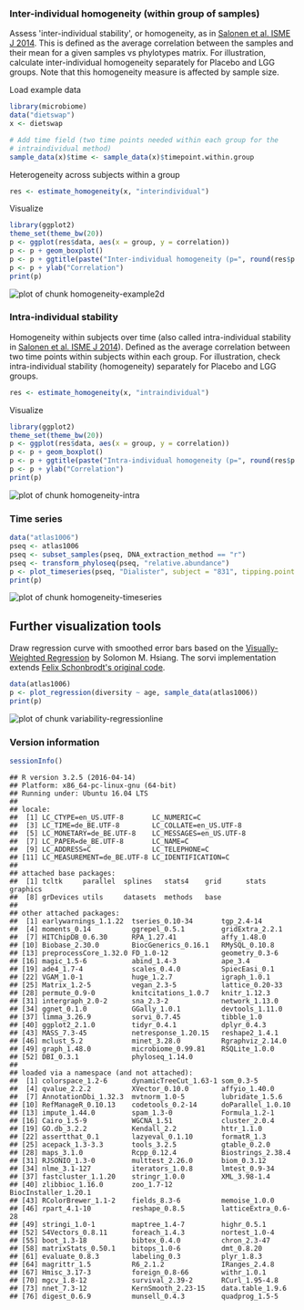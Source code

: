 ### Inter-individual homogeneity (within group of samples)

Assess 'inter-individual stability', or homogeneity, as in [Salonen et al. ISME J 2014](http://www.nature.com/ismej/journal/v8/n11/full/ismej201463a.html). This is defined as the average correlation between the samples and their mean for a given samples vs phylotypes matrix. For illustration, calculate inter-individual homogeneity separately for Placebo and LGG groups. Note that this homogeneity measure is affected by sample size.

Load example data


```r
library(microbiome)
data("dietswap")
x <- dietswap

# Add time field (two time points needed within each group for the 
# intraindividual method)
sample_data(x)$time <- sample_data(x)$timepoint.within.group
```


Heterogeneity across subjects within a group


```r
res <- estimate_homogeneity(x, "interindividual")
```


Visualize


```r
library(ggplot2)
theme_set(theme_bw(20))
p <- ggplot(res$data, aes(x = group, y = correlation))
p <- p + geom_boxplot()
p <- p + ggtitle(paste("Inter-individual homogeneity (p=", round(res$p.value, 6), ")", sep = ""))
p <- p + ylab("Correlation")
print(p)
```

![plot of chunk homogeneity-example2d](figure/homogeneity-example2d-1.png)


### Intra-individual stability

Homogeneity within subjects over time (also called intra-individual stability in [Salonen et al. ISME J 2014](http://www.nature.com/ismej/journal/v8/n11/full/ismej201463a.html)). Defined as the average correlation between two time points within subjects within each group. For illustration, check intra-individual stability (homogeneity) separately for Placebo and LGG groups.


```r
res <- estimate_homogeneity(x, "intraindividual")
```


Visualize


```r
library(ggplot2)
theme_set(theme_bw(20))
p <- ggplot(res$data, aes(x = group, y = correlation))
p <- p + geom_boxplot()
p <- p + ggtitle(paste("Intra-individual homogeneity (p=", round(res$p.value, 6), ")"))
p <- p + ylab("Correlation")
print(p)
```

![plot of chunk homogeneity-intra](figure/homogeneity-intra-1.png)


### Time series


```r
data("atlas1006")
pseq <- atlas1006
pseq <- subset_samples(pseq, DNA_extraction_method == "r")
pseq <- transform_phyloseq(pseq, "relative.abundance")
p <- plot_timeseries(pseq, "Dialister", subject = "831", tipping.point = 0.5)
print(p)
```

![plot of chunk homogeneity-timeseries](figure/homogeneity-timeseries-1.png)


## Further visualization tools

Draw regression curve with smoothed error bars based on
the [Visually-Weighted Regression](http://www.fight-entropy.com/2012/07/visually-weighted-regression.html) by Solomon M. Hsiang. The sorvi implementation extends [Felix Schonbrodt's original code](http://www.nicebread.de/visually-weighted-watercolor-plots-new-variants-please-vote/).


```r
data(atlas1006)
p <- plot_regression(diversity ~ age, sample_data(atlas1006))
print(p)
```

![plot of chunk variability-regressionline](figure/variability-regressionline-1.png)

### Version information


```r
sessionInfo()
```

```
## R version 3.2.5 (2016-04-14)
## Platform: x86_64-pc-linux-gnu (64-bit)
## Running under: Ubuntu 16.04 LTS
## 
## locale:
##  [1] LC_CTYPE=en_US.UTF-8       LC_NUMERIC=C              
##  [3] LC_TIME=de_BE.UTF-8        LC_COLLATE=en_US.UTF-8    
##  [5] LC_MONETARY=de_BE.UTF-8    LC_MESSAGES=en_US.UTF-8   
##  [7] LC_PAPER=de_BE.UTF-8       LC_NAME=C                 
##  [9] LC_ADDRESS=C               LC_TELEPHONE=C            
## [11] LC_MEASUREMENT=de_BE.UTF-8 LC_IDENTIFICATION=C       
## 
## attached base packages:
##  [1] tcltk     parallel  splines   stats4    grid      stats     graphics 
##  [8] grDevices utils     datasets  methods   base     
## 
## other attached packages:
##  [1] earlywarnings_1.1.22  tseries_0.10-34       tgp_2.4-14           
##  [4] moments_0.14          ggrepel_0.5.1         gridExtra_2.2.1      
##  [7] HITChipDB_0.6.30      RPA_1.27.41           affy_1.48.0          
## [10] Biobase_2.30.0        BiocGenerics_0.16.1   RMySQL_0.10.8        
## [13] preprocessCore_1.32.0 FD_1.0-12             geometry_0.3-6       
## [16] magic_1.5-6           abind_1.4-3           ape_3.4              
## [19] ade4_1.7-4            scales_0.4.0          SpiecEasi_0.1        
## [22] VGAM_1.0-1            huge_1.2.7            igraph_1.0.1         
## [25] Matrix_1.2-5          vegan_2.3-5           lattice_0.20-33      
## [28] permute_0.9-0         knitcitations_1.0.7   knitr_1.12.3         
## [31] intergraph_2.0-2      sna_2.3-2             network_1.13.0       
## [34] ggnet_0.1.0           GGally_1.0.1          devtools_1.11.0      
## [37] limma_3.26.9          sorvi_0.7.45          tibble_1.0           
## [40] ggplot2_2.1.0         tidyr_0.4.1           dplyr_0.4.3          
## [43] MASS_7.3-45           netresponse_1.20.15   reshape2_1.4.1       
## [46] mclust_5.2            minet_3.28.0          Rgraphviz_2.14.0     
## [49] graph_1.48.0          microbiome_0.99.81    RSQLite_1.0.0        
## [52] DBI_0.3.1             phyloseq_1.14.0      
## 
## loaded via a namespace (and not attached):
##  [1] colorspace_1.2-6      dynamicTreeCut_1.63-1 som_0.3-5            
##  [4] qvalue_2.2.2          XVector_0.10.0        affyio_1.40.0        
##  [7] AnnotationDbi_1.32.3  mvtnorm_1.0-5         lubridate_1.5.6      
## [10] RefManageR_0.10.13    codetools_0.2-14      doParallel_1.0.10    
## [13] impute_1.44.0         spam_1.3-0            Formula_1.2-1        
## [16] Cairo_1.5-9           WGCNA_1.51            cluster_2.0.4        
## [19] GO.db_3.2.2           Kendall_2.2           httr_1.1.0           
## [22] assertthat_0.1        lazyeval_0.1.10       formatR_1.3          
## [25] acepack_1.3-3.3       tools_3.2.5           gtable_0.2.0         
## [28] maps_3.1.0            Rcpp_0.12.4           Biostrings_2.38.4    
## [31] RJSONIO_1.3-0         multtest_2.26.0       biom_0.3.12          
## [34] nlme_3.1-127          iterators_1.0.8       lmtest_0.9-34        
## [37] fastcluster_1.1.20    stringr_1.0.0         XML_3.98-1.4         
## [40] zlibbioc_1.16.0       zoo_1.7-12            BiocInstaller_1.20.1 
## [43] RColorBrewer_1.1-2    fields_8.3-6          memoise_1.0.0        
## [46] rpart_4.1-10          reshape_0.8.5         latticeExtra_0.6-28  
## [49] stringi_1.0-1         maptree_1.4-7         highr_0.5.1          
## [52] S4Vectors_0.8.11      foreach_1.4.3         nortest_1.0-4        
## [55] boot_1.3-18           bibtex_0.4.0          chron_2.3-47         
## [58] matrixStats_0.50.1    bitops_1.0-6          dmt_0.8.20           
## [61] evaluate_0.8.3        labeling_0.3          plyr_1.8.3           
## [64] magrittr_1.5          R6_2.1.2              IRanges_2.4.8        
## [67] Hmisc_3.17-3          foreign_0.8-66        withr_1.0.1          
## [70] mgcv_1.8-12           survival_2.39-2       RCurl_1.95-4.8       
## [73] nnet_7.3-12           KernSmooth_2.23-15    data.table_1.9.6     
## [76] digest_0.6.9          munsell_0.4.3         quadprog_1.5-5
```

